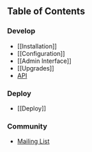 ## Table of Contents

### Develop
* [[Installation]]
* [[Configuration]]
* [[Admin Interface]]
* [[Upgrades]]
* [API](http://chicagoboss.org/embedded/chicagoboss/api.html)


### Deploy
* [[Deploy]]

### Community
* [Mailing List](http://groups.google.com/group/chicagoboss)